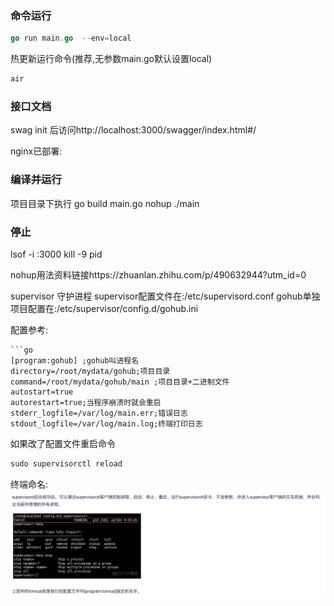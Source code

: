 ### 命令运行
```go
go run main.go  --env=local
```
热更新运行命令(推荐,无参数main.go默认设置local)
```go
air
```
### 接口文档

swag init 后访问http://localhost:3000/swagger/index.html#/



nginx已部署:
### 编译并运行
项目目录下执行
go build main.go
nohup ./main

### 停止
lsof -i :3000
kill -9 pid


nohup用法资料链接https://zhuanlan.zhihu.com/p/490632944?utm_id=0


supervisor 守护进程
supervisor配置文件在:/etc/supervisord.conf
gohub单独项目配置在:/etc/supervisor/config.d/gohub.ini


配置参考:
```
```go
[program:gohub] ;gohub叫进程名
directory=/root/mydata/gohub;项目目录
command=/root/mydata/gohub/main ;项目目录+二进制文件
autostart=true 
autorestart=true;当程序崩溃时就会重启
stderr_logfile=/var/log/main.err;错误日志
stdout_logfile=/var/log/main.log;终端打印日志 
```
如果改了配置文件重启命令
```go
sudo supervisorctl reload
```
终端命名:
![img.png](img.png)




